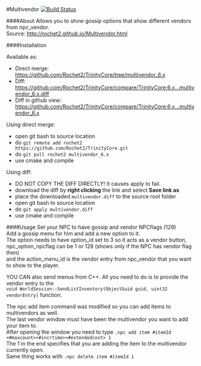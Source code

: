 #Multivendor [![Build Status](https://travis-ci.org/Rochet2/TrinityCore.svg?branch=multivendor_6.x)](https://travis-ci.org/Rochet2/TrinityCore)

####About
Allows you to show gossip options that show different vendors from npc_vendor.<br />
Source: http://rochet2.github.io/Multivendor.html

####Installation

Available as:
- Direct merge: https://github.com/Rochet2/TrinityCore/tree/multivendor_6.x
- Diff: https://github.com/Rochet2/TrinityCore/compare/TrinityCore:6.x...multivendor_6.x.diff
- Diff in github view: https://github.com/Rochet2/TrinityCore/compare/TrinityCore:6.x...multivendor_6.x

Using direct merge:
- open git bash to source location
- do `git remote add rochet2 https://github.com/Rochet2/TrinityCore.git`
- do `git pull rochet2 multivendor_6.x`
- use cmake and compile

Using diff:
- DO NOT COPY THE DIFF DIRECTLY! It causes apply to fail.
- download the diff by __right clicking__ the link and select __Save link as__
- place the downloaded `multivendor.diff` to the source root folder
- open git bash to source location
- do `git apply multivendor.diff`
- use cmake and compile

####Usage
Set your NPC to have gossip and vendor NPCflags (129)<br />
Add a gossip menu for him and add a new option to it.<br />
The option needs to have option_id set to 3 so it acts as a vendor button,<br />
npc_option_npcflag can be 1 or 128 (shows only if the NPC has vendor flag then)<br />
and the action_menu_id is the vendor entry from npc_vendor that you want to show to the player.<br />

YOU CAN also send menus from C++. All you need to do is to provide the vendor entry to the<br />
`void WorldSession::SendListInventory(ObjectGuid guid, uint32 vendorEntry)` function.

The npc add item command was modified so you can add items to multivendors as well.<br />
The last vendor window must have been the multivendor you want to add your item to.<br />
After opening the window you need to type `.npc add item #itemId <#maxcount><#incrtime><#extendedcost> 1`<br />
The 1 in the end specifies that you are adding the item to the multivendor currently open.<br />
Same thing works with `.npc delete item #itemId 1`
